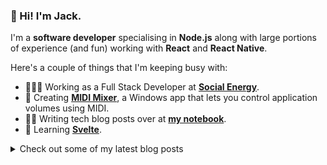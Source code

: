 ### 👋 Hi! I'm Jack.

I'm a **software developer** specialising in **Node.js** along with large portions of experience (and fun) working with **React** and **React Native**.

Here's a couple of things that I'm keeping busy with:

- 👨🏻‍💻 Working as a Full Stack Developer at **[Social Energy](https://social.energy)**.
- 🎹 Creating **[MIDI Mixer](https://midi-mixer.com)**, a Windows app that lets you control application volumes using MIDI.
- ✍🏻 Writing tech blog posts over at **[my notebook](https://jpwilliams.dev)**.
- 🌱 Learning **[Svelte](https://svelte.dev/)**.

<details>
  <summary>Check out some of my latest blog posts</summary>
  <br>
  
- [Fetching the latest release of a GitHub package with Cloudflare Workers](https://jpwilliams.dev/cloudflare-worker-github-releases)
- [Nullish Short-Circuit Assignment in TypeScript 4.0 (beta)](https://jpwilliams.dev/nullish-short-circuit-assignment)
- [How to unpack the return type of a Promise in TypeScript](https://jpwilliams.dev/how-to-unpack-the-return-type-of-a-promise-in-typescript)
</details>

<!--
**jpwilliams/jpwilliams** is a ✨ _special_ ✨ repository because its `README.md` (this file) appears on your GitHub profile.

Here are some ideas to get you started:

- 🔭 I’m currently working on ...
- 🌱 I’m currently learning ...
- 👯 I’m looking to collaborate on ...
- 🤔 I’m looking for help with ...
- 💬 Ask me about ...
- 📫 How to reach me: ...
- 😄 Pronouns: ...
- ⚡ Fun fact: ...
-->
